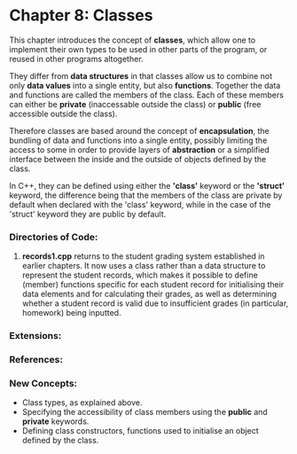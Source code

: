 # Chapter 8: Classes

This chapter introduces the concept of **classes**, which allow one to implement their own types to be used in other parts of the program, 
or reused in other programs altogether.

They differ from **data structures** in that classes allow us to combine not only **data values** into a single entity, but also **functions**. 
Together the data and functions are called the members of the class. Each of these members can either be **private** (inaccessable outside the class) or **public** (free accessible outside the class). 

Therefore classes are based around the concept of **encapsulation**, the bundling of data and functions into a single entity, possibly limiting the access to some in order to provide layers of **abstraction** or a simplified interface between the inside and the outside of objects defined by the class.

In C++, they can be defined using either the **'class'** keyword or the **'struct'** keyword, the difference being that the members of the class are private by default when declared with the 'class' keyword, while in the case of the 'struct' keyword they are public by default.


### Directories of Code:
1)  **records1.cpp** returns to the student grading system established in earlier chapters. It now uses a class rather than a data structure to represent the student records, which makes it possible to define (member) functions specific for each student record for initialising their data elements and for calculating their grades, as well as determining whether a student record is valid due to insufficient grades (in particular, homework) being inputted.

### Extensions:

### References:

### New Concepts:
* Class types, as explained above.
* Specifying the accessibility of class members using the **public** and **private** keywords.
* Defining class constructors, functions used to initialise an object defined by the class. 
